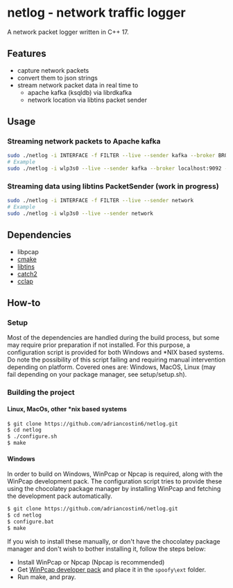 # netlog - network traffic logger

A network packet logger written in C++ 17.

## Features

- capture network packets
- convert them to json strings
- stream network packet data in real time to
    - apache kafka (ksqldb) via librdkafka
    - network location via libtins packet sender

## Usage

### Streaming network packets to Apache kafka

```bash
sudo ./netlog -i INTERFACE -f FILTER --live --sender kafka --broker BROKER_NAME --topic TOPIC_NAME 
# Example
sudo ./netlog -i wlp3s0 --live --sender kafka --broker localhost:9092 --topic network-traffic 
```

### Streaming data using libtins PacketSender (work in progress)

```bash
sudo ./netlog -i INTERFACE -f FILTER --live --sender network
# Example
sudo ./netlog -i wlp3s0 --live --sender network
```

## Dependencies

- libpcap
- [cmake](https://cmake.org/)
- [libtins](https://github.com/mfontanini/libtins)
- [catch2](https://github.com/catchorg/Catch2)
- [cclap](https://github.com/adriancostin6/cclap)

## How-to

### Setup

Most of the dependencies are handled during the build process, but some may require prior preparation if not installed. 
For this purpose, a configuration script is provided for both Windows and *NIX based systems.
Do note the possibility of this script failing and requiring manual intervention depending on platform.
Covered ones are: Windows, MacOS, Linux (may fail depending on your package manager, see setup/setup.sh).

### Building the project

#### Linux, MacOs, other *nix based systems

```bash 
$ git clone https://github.com/adriancostin6/netlog.git
$ cd netlog
$ ./configure.sh 
$ make
```

#### Windows

In order to build on Windows, WinPcap or Npcap is required, along with the WinPcap development pack.
The configuration script tries to provide these using the chocolatey package manager by installing 
WinPcap and fetching the development pack automatically.

```bash 
$ git clone https://github.com/adriancostin6/netlog.git
$ cd netlog
$ configure.bat 
$ make
```

If you wish to install these manually, or don't have the chocolatey package manager and don't wish to bother
installing it, follow the steps below:

- Install WinPcap or Npcap (Npcap is recommended)
- Get [WinPcap developer pack](https://www.winpcap.org/devel.htm) and place it in the `spoofy\ext` folder.
- Run make, and pray.
